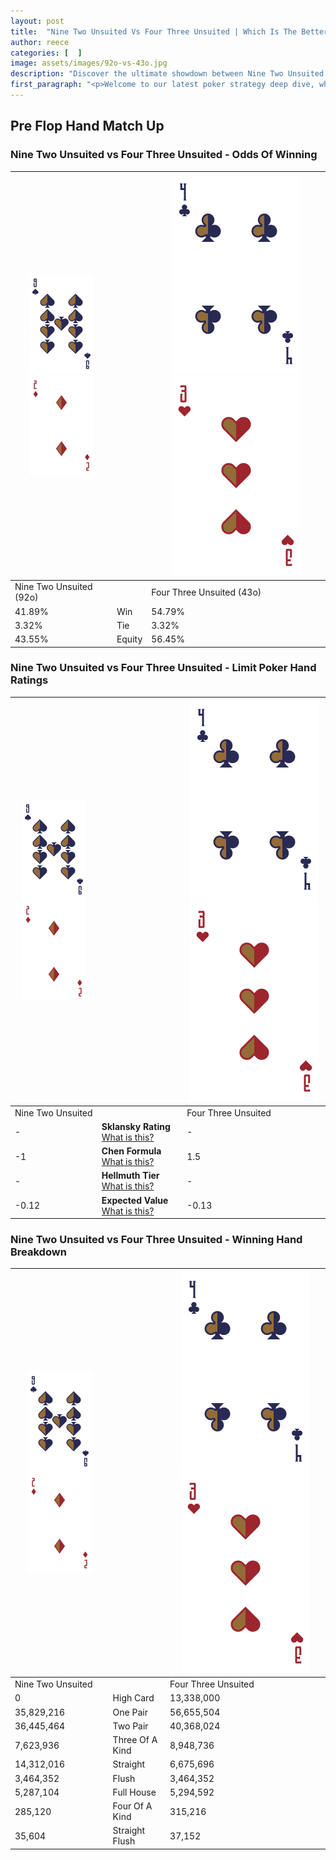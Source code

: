 ```yaml
---
layout: post
title:  "Nine Two Unsuited Vs Four Three Unsuited | Which Is The Better Hand In Poker? A Complete Guide"
author: reece
categories: [  ]
image: assets/images/92o-vs-43o.jpg
description: "Discover the ultimate showdown between Nine Two Unsuited and Four Three Unsuited in poker! Uncover the odds, strategies, and scenarios where one hand triumphs over the other. Get ready to up your poker game with this thrilling analysis."
first_paragraph: "<p>Welcome to our latest poker strategy deep dive, where we're pitting two distinct hands against each other in a high-stakes showdown: Nine Two Unsuited vs Four Three Unsuited.</p><p>In the dynamic world of poker, every decision counts, and knowing which hand holds the upper hand is key to your success at the table.</p><p>In this article, we'll dissect these two hands, explore the scenarios where one dominates the other, and equip you with the knowledge to make strategic choices that can tip the odds in your favor.</p><p>Get ready to unravel the intriguing dynamics of these poker hands and elevate your game to new heights.</p>"
---
```




[comment]: # (sp0)

## Pre Flop Hand Match Up

<div class="table hand-ratings" markdown="1"> 



### Nine Two Unsuited vs Four Three Unsuited - Odds Of Winning


    
| ![image info](assets/images/hand1/9.png) ![image info](assets/images/hand1/2o.png) |  | ![image info](assets/images/hand2/4.png) ![image info](assets/images/hand2/3o.png) |
| -------- | -------- | -------- |
| Nine Two Unsuited (92o) |  | Four Three Unsuited (43o) |
| 41.89% | Win | 54.79% |
| 3.32% | Tie | 3.32% |
| 43.55% | Equity | 56.45% |




[comment]: # (sp1)



### Nine Two Unsuited vs Four Three Unsuited - Limit Poker Hand Ratings


    
| ![image info](assets/images/hand1/9.png) ![image info](assets/images/hand1/2o.png) |  | ![image info](assets/images/hand2/4.png) ![image info](assets/images/hand2/3o.png) |
| -------- | -------- | -------- |
| Nine Two Unsuited |  | Four Three Unsuited |
| - | **Sklansky Rating** [What is this?](/sklansky-rating-explained) | - |
| -1 | **Chen Formula** [What is this?](/chen-formula-explained) | 1.5 |
| - | **Hellmuth Tier** [What is this?](/Hellmuth-tier-explained) | - |
| -0.12 | **Expected Value** [What is this?](/expected-value-explained) | -0.13 |




[comment]: # (sp2)



### Nine Two Unsuited vs Four Three Unsuited - Winning Hand Breakdown


    
| ![image info](assets/images/hand1/9.png) ![image info](assets/images/hand1/2o.png) |  | ![image info](assets/images/hand2/4.png) ![image info](assets/images/hand2/3o.png) |
| -------- | -------- | -------- |
| Nine Two Unsuited |  | Four Three Unsuited |
| 0 | High Card | 13,338,000 |
| 35,829,216 | One Pair | 56,655,504 |
| 36,445,464 | Two Pair | 40,368,024 |
| 7,623,936 | Three Of A Kind | 8,948,736 |
| 14,312,016 | Straight | 6,675,696 |
| 3,464,352 | Flush | 3,464,352 |
| 5,287,104 | Full House | 5,294,592 |
| 285,120 | Four Of A Kind | 315,216 |
| 35,604 | Straight Flush | 37,152 |




[comment]: # (sp3)



</div>

[comment]: # (sp4)



[comment]: # (sp5)

